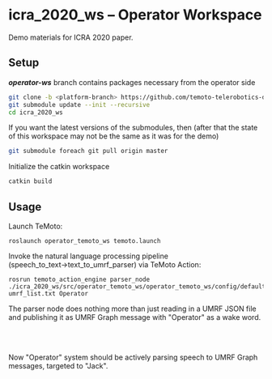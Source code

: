 # icra_2020_ws – Operator Workspace
Demo materials for ICRA 2020 paper. 

## Setup
***operator-ws*** branch contains packages necessary from the operator side

``` bash
git clone -b <platform-branch> https://github.com/temoto-telerobotics-demos/icra_2020_ws
git submodule update --init --recursive
cd icra_2020_ws
```

If you want the latest versions of the submodules, then (after that the state of this workspace may not be the same as it was for the demo)
``` bash
git submodule foreach git pull origin master
```

Initialize the catkin workspace
``` bash
catkin build
```

## Usage

Launch TeMoto:
```
roslaunch operator_temoto_ws temoto.launch
```

Invoke the natural language processing pipeline (speech_to_text→text_to_umrf_parser) via TeMoto Action:
```
rosrun temoto_action_engine parser_node ./icra_2020_ws/src/operator_temoto_ws/operator_temoto_ws/config/default_umrfs umrf_list.txt Operator
```
The parser node does nothing more than just reading in a UMRF JSON file and publishing it as UMRF Graph message with "Operator" as a wake word.

<br></br>

Now "Operator" system should be actively parsing speech to UMRF Graph messages, targeted to "Jack".
